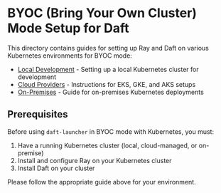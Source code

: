 # BYOC (Bring Your Own Cluster) Mode Setup for Daft

This directory contains guides for setting up Ray and Daft on various Kubernetes environments for BYOC mode:

- [Local Development](./local.md) - Setting up a local Kubernetes cluster for development
- [Cloud Providers](./cloud.md) - Instructions for EKS, GKE, and AKS setups
- [On-Premises](./on-prem.md) - Guide for on-premises Kubernetes deployments

## Prerequisites

Before using `daft-launcher` in BYOC mode with Kubernetes, you must:
1. Have a running Kubernetes cluster (local, cloud-managed, or on-premise)
2. Install and configure Ray on your Kubernetes cluster
3. Install Daft on your cluster

Please follow the appropriate guide above for your environment. 